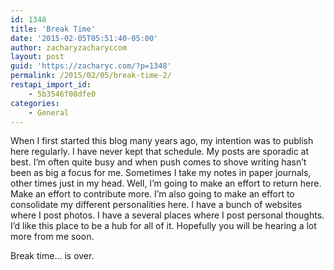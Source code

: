 ```yaml
---
id: 1348
title: 'Break Time'
date: '2015-02-05T05:51:40-05:00'
author: zacharyzacharyccom
layout: post
guid: 'https://zacharyc.com/?p=1348'
permalink: /2015/02/05/break-time-2/
restapi_import_id:
    - 5b3546f08dfe0
categories:
    - General
---
```


When I first started this blog many years ago, my intention was to publish here regularly. I have never kept that schedule. My posts are sporadic at best. I’m often quite busy and when push comes to shove writing hasn’t been as big a focus for me. Sometimes I take my notes in paper journals, other times just in my head. Well, I’m going to make an effort to return here. Make an effort to contribute more. I’m also going to make an effort to consolidate my different personalities here. I have a bunch of websites where I post photos. I have a several places where I post personal thoughts. I’d like this place to be a hub for all of it. Hopefully you will be hearing a lot more from me soon.

Break time… is over.